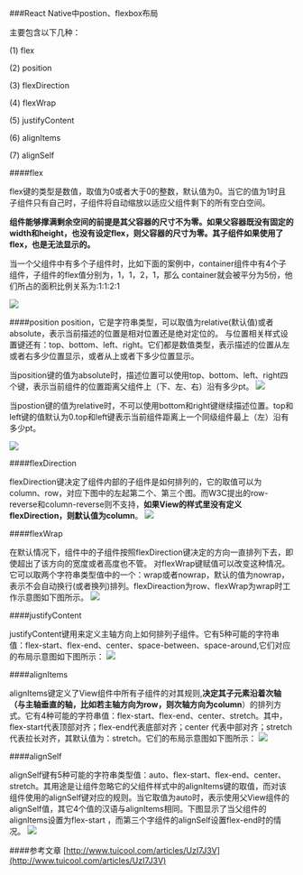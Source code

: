 ###React Native中postion、flexbox布局

主要包含以下几种：

(1)  flex

(2)  position

(3)  flexDirection

(4)  flexWrap

(5)  justifyContent

(6)  alignItems

(7)  alignSelf


####flex

flex键的类型是数值，取值为0或者大于0的整数，默认值为0。当它的值为1时且子组件只有自己时，子组件将自动缩放以适应父组件剩下的所有空白空间。

**组件能够撑满剩余空间的前提是其父容器的尺寸不为零。如果父容器既没有固定的width和height，也没有设定flex，则父容器的尺寸为零。其子组件如果使用了flex，也是无法显示的。**

当一个父组件中有多个子组件时，比如下面的案例中，container组件中有4个子组件，子组件的flex值分别为，1，1，2，1，那么 container就会被平分为5份，他们所占的面积比例关系为:1:1:2:1

![](http://img0.tuicool.com/zm2iUfu.png)

####position
position，它是字符串类型，可以取值为relative(默认值)或者absolute，表示当前描述的位置是相对位置还是绝对定位的。 与位置相关样式设置键还有：top、bottom、left、right。它们都是数值类型，表示描述的位置从左或者右多少位置显示，或者从上或者下多少位置显示。

当position键的值为absolute时，描述位置可以使用top、bottom、left、right四个键，表示当前组件的位置距离父组件上（下、左、右）沿有多少pt。
![](http://img1.tuicool.com/AJfyiiV.png)

当postion键的值为relative时，不可以使用bottom和right键继续描述位置。top和left键的值默认为0.top和left键表示当前组件距离上一个同级组件最上（左）沿有多少pt。

![](http://img0.tuicool.com/UjURRv.png)

####flexDirection

flexDirection键决定了组件内部的子组件是如何排列的，它的取值可以为column、row，对应下图中的左起第二个、第三个图。而W3C提出的row-reverse和column-reverse则不支持，**如果View的样式里没有定义flexDirection，则默认值为column**。
![](http://img0.tuicool.com/vYFbmmA.png)

####flexWrap

在默认情况下，组件中的子组件按照flexDirection键决定的方向一直排列下去，即使超出了该方向的宽度或者高度也不管。 对flexWrap键赋值可以改变这种情况。它可以取两个字符串类型值中的一个：wrap或者nowrap，默认的值为nowrap，表示不会自动换行(或者换列)排列。flexDireaction为row、flexWrap为wrap时工作示意图如下图所示。
![](http://img2.tuicool.com/vYNjIbI.png)

####justifyContent

justifyContent键用来定义主轴方向上如何排列子组件。它有5种可能的字符串值：flex-start、flex-end、center、space-between、space-around,它们对应的布局示意图如下图所示：
![](http://img0.tuicool.com/7juimif.png)


####alignItems

alignItems键定义了View组件中所有子组件的对其规则,**决定其子元素沿着次轴（与主轴垂直的轴，比如若主轴方向为row，则次轴方向为column**）的排列方式。它有4种可能的字符串值：flex-start、flex-end、center、stretch。其中，flex-start代表顶部对齐；flex-end代表底部对齐；center 代表中部对齐；stretch代表拉长对齐，其默认值为：stretch。它们的布局示意图如下图所示：
![](http://img0.tuicool.com/IFfemmA.png)

####alignSelf

alignSelf键有5种可能的字符串类型值：auto、flex-start、flex-end、center、stretch。其用途是让组件忽略它的父组件样式中的alignItems键的取值，而对该组件使用的alignSelf键对应的规则。当它取值为auto时，表示使用父View组件的alignSelf值，其它4个值的汉语与alignItems相同。下图显示了当父组件的alignItems设置为flex-start ，而第三个字组件的alignSelf设置flex-end时的情况。
![](http://img2.tuicool.com/NZbMNve.png)



####参考文章
[http://www.tuicool.com/articles/UzI7J3V](http://www.tuicool.com/articles/UzI7J3V)